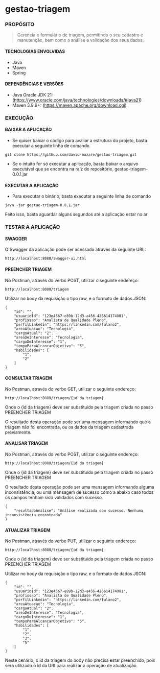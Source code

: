# gestao-triagem

### PROPÓSITO

> Gerencia o formulário de triagem, permitindo o seu cadastro e manutenção,
bem como a análise e validação dos seus dados.

#### TECNOLOGIAS ENVOLVIDAS

- Java
- Maven
- Spring

#### DEPENDÊNCIAS E VERSÕES

- Java Oracle JDK 21: (https://www.oracle.com/java/technologies/downloads/#java21)
- Maven 3.9.9+: (https://maven.apache.org/download.cgi)

### EXECUÇÃO

#### BAIXAR A APLICAÇÃO

- Se quiser baixar o código para avaliar a estrutura do projeto, 
basta executar a seguinte linha de comando.
```shell script
git clone https://github.com/david-nazare/gestao-triagem.git
```
- Se o intuito for só executar a aplicação, basta baixar o arquivo
executável que se encontra na raíz do repositório, 
gestao-triagem-0.0.1.jar

#### EXECUTAR A APLICAÇÃO

- Para executar o binário, basta executar a seguinte linha de comando
```shell script
java -jar gestao-triagem-0.0.1.jar
```
Feito isso, basta aguardar alguns segundos até a aplicação estar no ar

### TESTAR A APLICAÇÃO

#### SWAGGER

O Swagger da aplicação pode ser acessado através da seguinte URL:
```shell script
http://localhost:8080/swagger-ui.html
```

#### PREENCHER TRIAGEM

No Postman, através do verbo POST, utilizar o seguinte endereço:
```shell script
http://localhost:8080/triagem
```
Utilizar no body da requisição o tipo raw, e o formato de dados JSON:
```shell script
{
    "id": "",
    "usuarioId": "123e4567-e89b-12d3-a456-426614174001",
    "profissao": "Analista de Qualidade Pleno",
    "perfilLinkedin": "https://linkedin.com/fulano2",
    "areaAtuacao": "Tecnologia",
    "cargoAtual": "2",
    "areaDeInteresse": "Tecnologia",
    "cargoDeInteresse": "1",
    "tempoParaAlcancarObjetivo": "5",
    "habilidades": [
        "1",
        "2"
    ]
}
```

#### CONSULTAR TRIAGEM

No Postman, através do verbo GET, utilizar o seguinte endereço:
```shell script
http://localhost:8080/triagem/{id da triagem}
```
Onde o {id da triagem} deve ser substituído pela triagem criada no
passo PREENCHER TRIAGEM

O resultado desta operação pode ser uma mensagem informando que a triagem
não foi encontrada, ou os dados da triagem cadastrada previamente.

#### ANALISAR TRIAGEM

No Postman, através do verbo POST, utilizar o seguinte endereço:
```shell script
http://localhost:8080/triagem/{id da triagem}
```
Onde o {id da triagem} deve ser substituído pela triagem criada no 
passo PREENCHER TRIAGEM

O resultado desta operação pode ser uma mensagem informando alguma
inconsistência, ou uma mensagem de sucesso como a abaixo caso todos
os campos tenham sido validados com sucesso.
```shell script
{
    "resultadoAnalise": "Análise realizada com sucesso. Nenhuma inconsistência encontrada"
}
```

#### ATUALIZAR TRIAGEM

No Postman, através do verbo PUT, utilizar o seguinte endereço:
```shell script
http://localhost:8080/triagem/{id da triagem}
```
Onde o {id da triagem} deve ser substituído pela triagem criada no
passo PREENCHER TRIAGEM

Utilizar no body da requisição o tipo raw, e o formato de dados JSON:
```shell script
{
    "id": "",
    "usuarioId": "123e4567-e89b-12d3-a456-426614174001",
    "profissao": "Analista de Qualidade Pleno",
    "perfilLinkedin": "https://linkedin.com/fulano2",
    "areaAtuacao": "Tecnologia",
    "cargoAtual": "2",
    "areaDeInteresse": "Tecnologia",
    "cargoDeInteresse": "1",
    "tempoParaAlcancarObjetivo": "5",
    "habilidades": [
        "1",
        "2",
        "3",
        "5"
    ]
}
```
Neste cenário, o id da triagem do body não precisa estar preenchido,
pois será utilizado o id da URI para realizar a operação de atualização.
